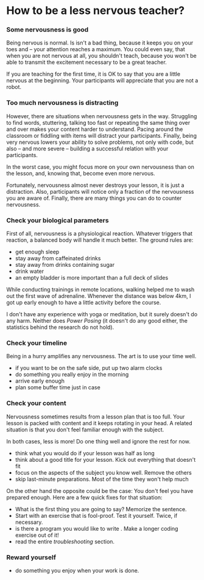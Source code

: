 
# How to be a less nervous teacher?

### Some nervousness is good

Being nervous is normal. Is isn't a bad thing, because it keeps you on your toes and – your attention reaches a maximum. You could even say, that when you are not nervous at all, you shouldn't teach, because you won't be able to transmit the excitement necessary to be a great teacher.

If you are teaching for the first time, it is OK to say that you are a little nervous at the beginning. Your participants will appreciate that you are not a robot.

### Too much nervousness is distracting
However, there are situations when nervousness gets in the way. Struggling to find words, stuttering, talking too fast or repeating the same thing over and over makes your content harder to understand. Pacing around the classroom or fiddling with items will distract your participants. Finally, being very nervous lowers your ability to solve problems, not only with code, but also – and more severe – building a successful relation with your participants.

In the worst case, you might focus more on your own nervousness than on the lesson, and, knowing that, become even more nervous.

Fortunately, nervousness almost never destroys your lesson, it is just a distraction. Also, participants will notice only a fraction of the nervousness you are aware of. Finally, there are many things you can do to counter nervousness.

### Check your biological parameters

First of all, nervousness is a physiological reaction. Whatever triggers that reaction, a balanced body will handle it much better. The ground rules are:

* get enough sleep
* stay away from caffeinated drinks
* stay away from drinks containing sugar
* drink water
* an empty bladder is more important than a full deck of slides

While conducting trainings in remote locations, walking helped me to wash out the first wave of adrenaline. Whenever the distance was below 4km, I got up early enough to have a little activity before the course.

I don't have any experience with yoga or meditation, but it surely doesn't do any harm. Neither does *Power Posing* (it doesn't do any good either, the statistics behind the research do not hold). 

### Check your timeline

Being in a hurry amplifies any nervousness. The art is to use your time well.

* if you want to be on the safe side, put up two alarm clocks
* do something you really enjoy in the morning
* arrive early enough
* plan some buffer time just in case

### Check your content

Nervousness sometimes results from a lesson plan that is too full. Your lesson is packed with content and it keeps rotating in your head. A related situation is that you don't feel familiar enough with the subject.

In both cases, less is more! Do one thing well and ignore the rest for now.

* think what you would do if your lesson was half as long
* think about a good title for your lesson. Kick out everything that doesn't fit
* focus on the aspects of the subject you know well. Remove the others
* skip last-minute preparations. Most of the time they won't help much

On the other hand the opposite could be the case: You don't feel you have prepared enough. Here are a few quick fixes for that situation:

* What is the first thing you are going to say? Memorize the sentence.
* Start with an exercise that is fool-proof. Test it yourself. Twice, if necessary.
* is there a program you would like to write . Make a longer coding exercise out of it!
* read the entire *troubleshooting* section.

### Reward yourself

* do something you enjoy when your work is done.
